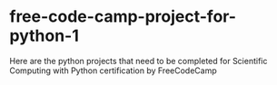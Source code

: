 # free-code-camp-project-for-python-1
Here are the python projects that need to be completed for Scientific Computing with Python certification by FreeCodeCamp
